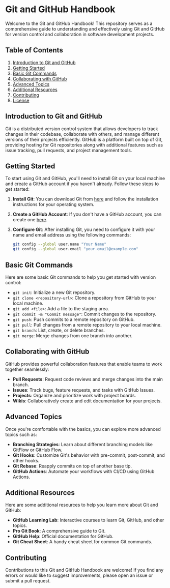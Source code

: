 # Git and GitHub Handbook

Welcome to the Git and GitHub Handbook! This repository serves as a comprehensive guide to understanding and effectively using Git and GitHub for version control and collaboration in software development projects.

## Table of Contents

1. [Introduction to Git and GitHub](#introduction-to-git-and-github)
2. [Getting Started](#getting-started)
3. [Basic Git Commands](#basic-git-commands)
4. [Collaborating with GitHub](#collaborating-with-github)
5. [Advanced Topics](#advanced-topics)
6. [Additional Resources](#additional-resources)
7. [Contributing](#contributing)
8. [License](#license)

## Introduction to Git and GitHub

Git is a distributed version control system that allows developers to track changes in their codebase, collaborate with others, and manage different versions of their projects efficiently. GitHub is a platform built on top of Git, providing hosting for Git repositories along with additional features such as issue tracking, pull requests, and project management tools.

## Getting Started

To start using Git and GitHub, you'll need to install Git on your local machine and create a GitHub account if you haven't already. Follow these steps to get started:

1. **Install Git**: You can download Git from [here](https://git-scm.com/downloads) and follow the installation instructions for your operating system.

2. **Create a GitHub Account**: If you don't have a GitHub account, you can create one [here](https://github.com/join).

3. **Configure Git**: After installing Git, you need to configure it with your name and email address using the following commands:
    ```bash
    git config --global user.name "Your Name"
    git config --global user.email "your.email@example.com"
    ```

## Basic Git Commands

Here are some basic Git commands to help you get started with version control:

- `git init`: Initialize a new Git repository.
- `git clone <repository-url>`: Clone a repository from GitHub to your local machine.
- `git add <file>`: Add a file to the staging area.
- `git commit -m "Commit message"`: Commit changes to the repository.
- `git push`: Push commits to a remote repository on GitHub.
- `git pull`: Pull changes from a remote repository to your local machine.
- `git branch`: List, create, or delete branches.
- `git merge`: Merge changes from one branch into another.

## Collaborating with GitHub

GitHub provides powerful collaboration features that enable teams to work together seamlessly:

- **Pull Requests**: Request code reviews and merge changes into the main branch.
- **Issues**: Track bugs, feature requests, and tasks with GitHub Issues.
- **Projects**: Organize and prioritize work with project boards.
- **Wikis**: Collaboratively create and edit documentation for your projects.

## Advanced Topics

Once you're comfortable with the basics, you can explore more advanced topics such as:

- **Branching Strategies**: Learn about different branching models like GitFlow or GitHub Flow.
- **Git Hooks**: Customize Git's behavior with pre-commit, post-commit, and other hooks.
- **Git Rebase**: Reapply commits on top of another base tip.
- **GitHub Actions**: Automate your workflows with CI/CD using GitHub Actions.

## Additional Resources

Here are some additional resources to help you learn more about Git and GitHub:

- **GitHub Learning Lab**: Interactive courses to learn Git, GitHub, and other topics.
- **Pro Git Book**: A comprehensive guide to Git.
- **GitHub Help**: Official documentation for GitHub.
- **Git Cheat Sheet**: A handy cheat sheet for common Git commands.

## Contributing

Contributions to this Git and GitHub Handbook are welcome! If you find any errors or would like to suggest improvements, please open an issue or submit a pull request.
